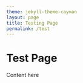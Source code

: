 ```yaml
---
theme: jekyll-theme-cayman
layout: page
title: Testing Page
permalink: /test
---
```

# Test Page

Content here
